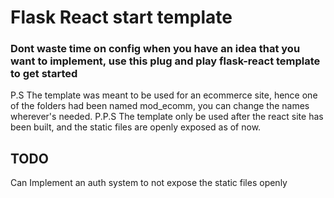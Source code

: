 # Flask React start template
### Dont waste time on config when you have an idea that you want to implement, use this plug and play flask-react template to get started

P.S The template was meant to be used for an ecommerce site, hence one of the folders had been named mod_ecomm, you can change the names wherever's needed.
P.P.S The template only be used after the react site has been built, and the static files are openly exposed as of now.

## TODO
Can Implement an auth system to not expose the static files openly 
